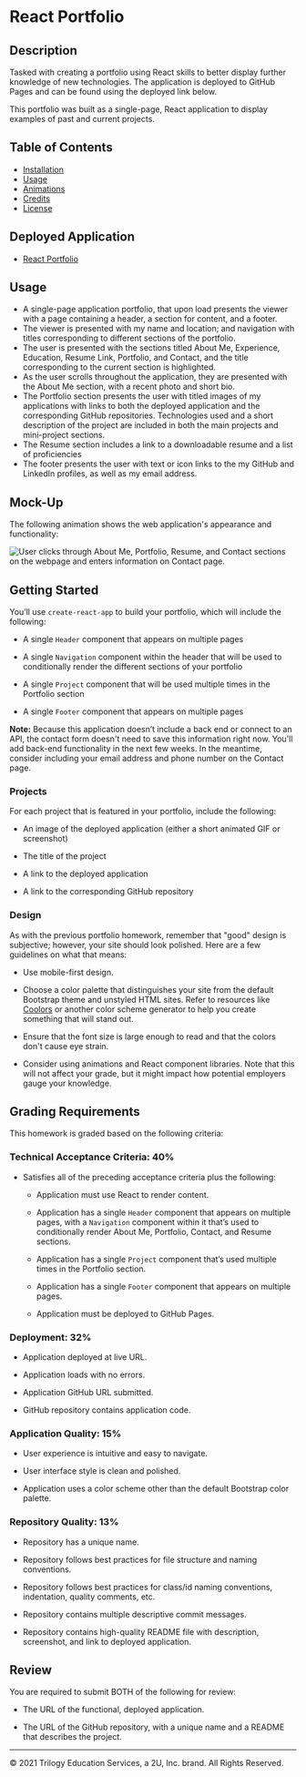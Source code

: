 # React Portfolio

## Description

Tasked with creating a portfolio using React skills to better display further knowledge of new technologies. The application is deployed to GitHub Pages and can be found using the deployed link below. 

This portfolio was built as a single-page, React application to display examples of past and current projects. 

## Table of Contents
  * [Installation](#installation)
  * [Usage](#usage)
  * [Animations](#animations)
  * [Credits](#credits)
  * [License](#license)

## Deployed Application
* [React Portfolio](https://ddaghlas.github.io/)

## Usage

- A single-page application portfolio, that upon load presents the viewer with a page containing a header, a section for content, and a footer.
- The viewer is presented with my name and location; and navigation with titles corresponding to different sections of the portfolio.
- The user is presented with the sections titled About Me, Experience, Education, Resume Link, Portfolio, and Contact, and the title corresponding to the current section is highlighted.
- As the user scrolls throughout the application, they are presented with the About Me section, with a recent photo and short bio.
- The Portfolio section presents the user with titled images of my applications with links to both the deployed application and the corresponding GitHub repositories. Technologies used and a short description of the project are included in both the main projects and mini-project sections. 
- The Resume section includes a link to a downloadable resume and a list of proficiencies
- The footer presents the user with text or icon links to the my GitHub and LinkedIn profiles, as well as my email address.

## Mock-Up

The following animation shows the web application's appearance and functionality:

![User clicks through About Me, Portfolio, Resume, and Contact sections on the webpage and enters information on Contact page.](./Assets/20-react-homework-demo-01.gif)

## Getting Started

You’ll use `create-react-app` to build your portfolio, which will include the following:

* A single `Header` component that appears on multiple pages

* A single `Navigation` component within the header that will be used to conditionally render the different sections of your portfolio

* A single `Project` component that will be used multiple times in the Portfolio section

* A single `Footer` component that appears on multiple pages

**Note:** Because this application doesn’t include a back end or connect to an API, the contact form doesn't need to save this information right now. You'll add back-end functionality in the next few weeks. In the meantime, consider including your email address and phone number on the Contact page.

### Projects

For each project that is featured in your portfolio, include the following:

* An image of the deployed application (either a short animated GIF or screenshot)

* The title of the project

* A link to the deployed application

* A link to the corresponding GitHub repository

### Design

As with the previous portfolio homework, remember that "good" design is subjective; however, your site should look polished. Here are a few guidelines on what that means:

* Use mobile-first design.

* Choose a color palette that distinguishes your site from the default Bootstrap theme and unstyled HTML sites. Refer to resources like [Coolors](https://coolors.co/) or another color scheme generator to help you create something that will stand out.

* Ensure that the font size is large enough to read and that the colors don't cause eye strain.

* Consider using animations and React component libraries. Note that this will not affect your grade, but it might impact how potential employers gauge your knowledge.

## Grading Requirements

This homework is graded based on the following criteria:

### Technical Acceptance Criteria: 40%

* Satisfies all of the preceding acceptance criteria plus the following:

    * Application must use React to render content.

    * Application has a single `Header` component that appears on multiple pages, with a `Navigation` component within it that’s used to conditionally render About Me, Portfolio, Contact, and Resume sections.

    * Application has a single `Project` component that’s used multiple times in the Portfolio section.

    * Application has a single `Footer` component that appears on multiple pages.

    * Application must be deployed to GitHub Pages.

### Deployment: 32%

* Application deployed at live URL.

* Application loads with no errors.

* Application GitHub URL submitted.

* GitHub repository contains application code.

### Application Quality: 15%

* User experience is intuitive and easy to navigate.

* User interface style is clean and polished.

* Application uses a color scheme other than the default Bootstrap color palette.

### Repository Quality: 13%

* Repository has a unique name.

* Repository follows best practices for file structure and naming conventions.

* Repository follows best practices for class/id naming conventions, indentation, quality comments, etc.

* Repository contains multiple descriptive commit messages.

* Repository contains high-quality README file with description, screenshot, and link to deployed application.

## Review

You are required to submit BOTH of the following for review:

* The URL of the functional, deployed application.

* The URL of the GitHub repository, with a unique name and a README that describes the project.

- - -
© 2021 Trilogy Education Services, a 2U, Inc. brand. All Rights Reserved.
